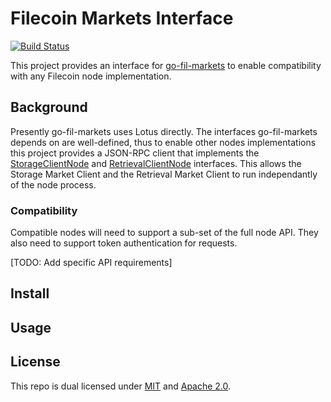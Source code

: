 # Filecoin Markets Interface

[![Build Status](https://travis-ci.com/ChainSafe/go-fil-markets-interface.svg?token=tppYFL7pBXTmrb45py5Q&branch=main)](https://travis-ci.com/ChainSafe/go-fil-markets-interface)

This project provides an interface for [go-fil-markets](https://github.com/filecoin-project/go-fil-markets) to enable compatibility with any Filecoin node implementation.


## Background

Presently go-fil-markets uses Lotus directly. The interfaces go-fil-markets depends on are well-defined, thus to enable other nodes implementations this project provides a JSON-RPC client that implements the [StorageClientNode](https://github.com/filecoin-project/go-fil-markets/blob/e4e257f097707e6f93f4bf0b5f9aa931871c94a7/storagemarket/nodes.go#L84-L107) and [RetrievalClientNode](https://github.com/filecoin-project/go-fil-markets/blob/e4e257f097707e6f93f4bf0b5f9aa931871c94a7/retrievalmarket/nodes.go#L15-L41) interfaces. This allows the Storage Market Client and the Retrieval Market Client to run independantly of the node process.


### Compatibility 

Compatible nodes will need to support a sub-set of the full node API. They also need to support token authentication for requests.

[TODO: Add specific API requirements]

## Install

## Usage

## License

This repo is dual licensed under [MIT](/LICENSE-MIT) and [Apache 2.0](/LICENSE-APACHE).
